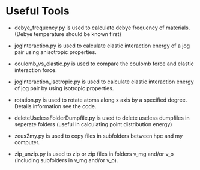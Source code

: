 # Useful Tools

* debye_frequency.py is used to calculate debye frequency of materials. (Debye temperature should be known first)

* jogInteraction.py is used to calculate elastic interaction energy of a jog pair using anisotropic properties.

* coulomb_vs_elastic.py is used to compare the coulomb force and elastic interaction force.

* jogInteraction_isotropic.py is used to calculate elastic interaction energy of jog pair by using isotropic properties.

* rotation.py is used to rotate atoms along x axis by a specified degree. Details information see the code.

* deleteUselessFolderDumpfile.py is used to delete useless dumpfiles in seperate folders (useful in calculating point distribution energy)

* zeus2my.py is used to copy files in subfolders between hpc and my computer.

* zip_unzip.py is used to zip or zip files in folders v_mg and/or v_o (including subfolders in v_mg and/or v_o).
